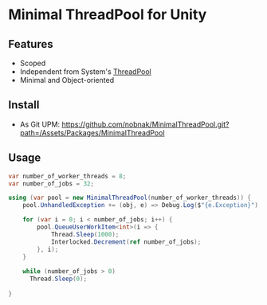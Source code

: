 # Minimal ThreadPool for Unity

## Features
- Scoped
- Independent from System's [ThreadPool](https://learn.microsoft.com/ja-jp/dotnet/api/system.threading.threadpoo)
- Minimal and Object-oriented

## Install
- As Git UPM: https://github.com/nobnak/MinimalThreadPool.git?path=/Assets/Packages/MinimalThreadPool

## Usage
```csharp
var number_of_worker_threads = 8;
var number_of_jobs = 32;

using (var pool = new MinimalThreadPool(number_of_worker_threads)) {
    pool.UnhandledException += (obj, e) => Debug.Log($"{e.Exception}");

    for (var i = 0; i < number_of_jobs; i++) {
        pool.QueueUserWorkItem<int>(i => {
            Thread.Sleep(1000);
            Interlocked.Decrement(ref number_of_jobs);
        }, i);
    }
    
    while (number_of_jobs > 0)
      Thread.Sleep(0);
    
}
```
